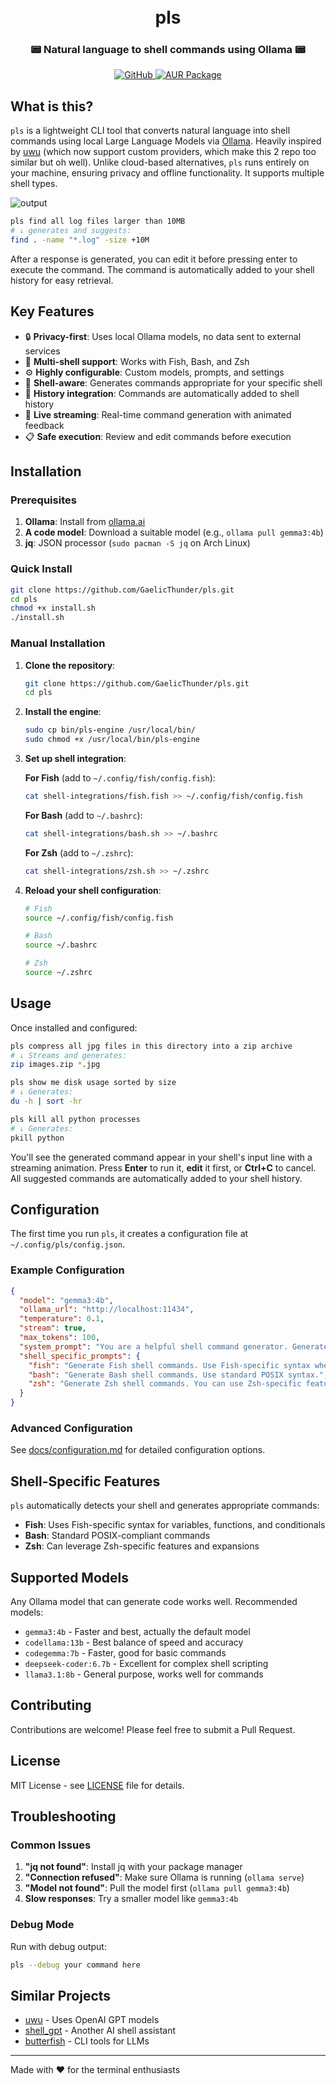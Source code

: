 <h1 align="center">
<br>
  pls
<br>
</h1>

<h3 align="center">📟 Natural language to shell commands using Ollama 📟</h3>
 <p align="center">
  <a href="https://github.com/GaelicThunder/pls">
    <img alt="GitHub" src="https://img.shields.io/github/stars/GaelicThunder/pls?style=social" />
  </a>
    <a href="https://aur.archlinux.org/packages/pls-cli-git">
  <img alt="AUR Package" src="https://img.shields.io/aur/version/pls-cli-git" />
</a>
 </p>
 
## What is this?

`pls` is a lightweight CLI tool that converts natural language into shell commands using local Large Language Models via [Ollama](https://ollama.ai). Heavily inspired by [uwu](https://github.com/context-labs/uwu) (which now support custom providers, which make this 2 repo too similar but oh well). Unlike cloud-based alternatives, `pls` runs entirely on your machine, ensuring privacy and offline functionality. It supports multiple shell types.

![output](https://github.com/user-attachments/assets/e2039f54-f579-47d6-84dc-e847392b0ad7)

```bash
pls find all log files larger than 10MB
# ↓ generates and suggests:
find . -name "*.log" -size +10M
```

After a response is generated, you can edit it before pressing enter to execute the command. The command is automatically added to your shell history for easy retrieval.

## Key Features

- 🔒 **Privacy-first**: Uses local Ollama models, no data sent to external services
- 🐚 **Multi-shell support**: Works with Fish, Bash, and Zsh
- ⚙️ **Highly configurable**: Custom models, prompts, and settings
- 🎯 **Shell-aware**: Generates commands appropriate for your specific shell
- 📝 **History integration**: Commands are automatically added to shell history
- 🎨 **Live streaming**: Real-time command generation with animated feedback
- 📋 **Safe execution**: Review and edit commands before execution

## Installation

### Prerequisites

1. **Ollama**: Install from [ollama.ai](https://ollama.ai)
2. **A code model**: Download a suitable model (e.g., `ollama pull gemma3:4b`)
3. **jq**: JSON processor (`sudo pacman -S jq` on Arch Linux)

### Quick Install

```bash
git clone https://github.com/GaelicThunder/pls.git
cd pls
chmod +x install.sh
./install.sh
```

### Manual Installation

1. **Clone the repository**:
   ```bash
   git clone https://github.com/GaelicThunder/pls.git
   cd pls
   ```

2. **Install the engine**:
   ```bash
   sudo cp bin/pls-engine /usr/local/bin/
   sudo chmod +x /usr/local/bin/pls-engine
   ```

3. **Set up shell integration**:

   **For Fish** (add to `~/.config/fish/config.fish`):
   ```bash
   cat shell-integrations/fish.fish >> ~/.config/fish/config.fish
   ```

   **For Bash** (add to `~/.bashrc`):
   ```bash
   cat shell-integrations/bash.sh >> ~/.bashrc
   ```

   **For Zsh** (add to `~/.zshrc`):
   ```bash
   cat shell-integrations/zsh.sh >> ~/.zshrc
   ```

4. **Reload your shell configuration**:
   ```bash
   # Fish
   source ~/.config/fish/config.fish

   # Bash
   source ~/.bashrc

   # Zsh
   source ~/.zshrc
   ```

## Usage

Once installed and configured:

```bash
pls compress all jpg files in this directory into a zip archive
# ↓ Streams and generates:
zip images.zip *.jpg

pls show me disk usage sorted by size
# ↓ Generates:
du -h | sort -hr

pls kill all python processes
# ↓ Generates:
pkill python
```

You'll see the generated command appear in your shell's input line with a streaming animation. Press **Enter** to run it, **edit** it first, or **Ctrl+C** to cancel. All suggested commands are automatically added to your shell history.

## Configuration

The first time you run `pls`, it creates a configuration file at `~/.config/pls/config.json`. 

### Example Configuration

```json
{
  "model": "gemma3:4b",
  "ollama_url": "http://localhost:11434",
  "temperature": 0.1,
  "stream": true,
  "max_tokens": 100,
  "system_prompt": "You are a helpful shell command generator. Generate only the command, no explanations.",
  "shell_specific_prompts": {
    "fish": "Generate Fish shell commands. Use Fish-specific syntax when appropriate.",
    "bash": "Generate Bash shell commands. Use standard POSIX syntax.",
    "zsh": "Generate Zsh shell commands. You can use Zsh-specific features."
  }
}
```

### Advanced Configuration

See [docs/configuration.md](docs/configuration.md) for detailed configuration options.

## Shell-Specific Features

`pls` automatically detects your shell and generates appropriate commands:

- **Fish**: Uses Fish-specific syntax for variables, functions, and conditionals
- **Bash**: Standard POSIX-compliant commands
- **Zsh**: Can leverage Zsh-specific features and expansions

## Supported Models

Any Ollama model that can generate code works well. Recommended models:

- `gemma3:4b` - Faster and best, actually the default model
- `codellama:13b` - Best balance of speed and accuracy
- `codegemma:7b` - Faster, good for basic commands
- `deepseek-coder:6.7b` - Excellent for complex shell scripting
- `llama3.1:8b` - General purpose, works well for commands

## Contributing

Contributions are welcome! Please feel free to submit a Pull Request.

## License

MIT License - see [LICENSE](LICENSE) file for details.

## Troubleshooting

### Common Issues

1. **"jq not found"**: Install jq with your package manager
2. **"Connection refused"**: Make sure Ollama is running (`ollama serve`)
3. **"Model not found"**: Pull the model first (`ollama pull gemma3:4b`)
4. **Slow responses**: Try a smaller model like `gemma3:4b`

### Debug Mode

Run with debug output:
```bash
pls --debug your command here
```

## Similar Projects

- [uwu](https://github.com/context-labs/uwu) - Uses OpenAI GPT models
- [shell_gpt](https://github.com/TheR1D/shell_gpt) - Another AI shell assistant
- [butterfish](https://butterfi.sh) - CLI tools for LLMs

---

Made with ❤️ for the terminal enthusiasts
